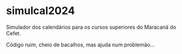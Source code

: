 # simulcal2024
Simulador dos calendários para os cursos superiores do Maracanã do Cefet.

Código ruim, cheio de bacalhos, mas ajuda num problemão...
